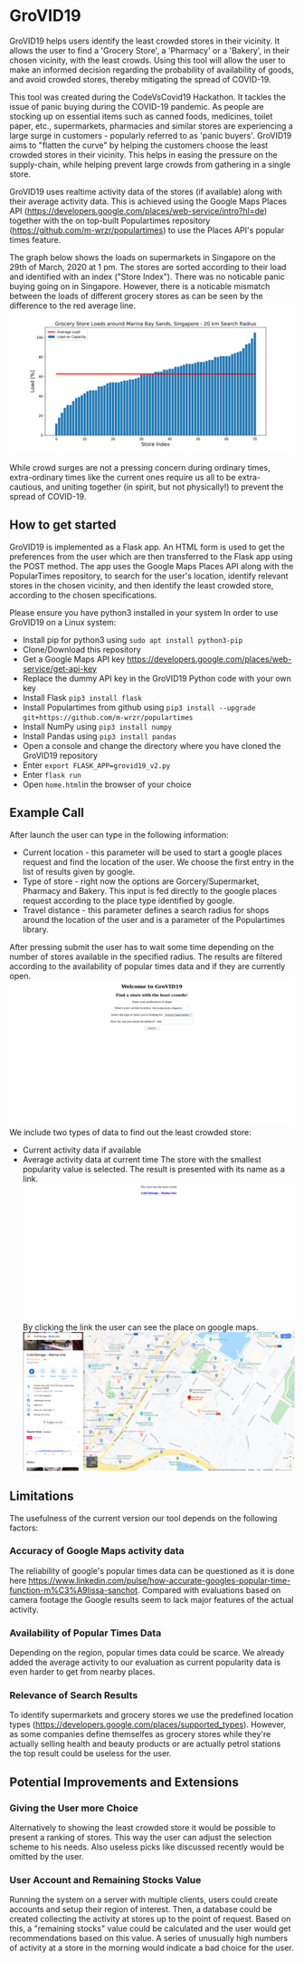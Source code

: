 # GroVID19
GroVID19 helps users identify the least crowded stores in their vicinity. It allows the user to find a 'Grocery Store', a 'Pharmacy' or a 'Bakery', in their chosen vicinity, with the least crowds. Using this tool will allow the user to make an informed decision regarding the probability of availability of goods, and avoid crowded stores, thereby mitigating the spread of COVID-19.

This tool was created during the CodeVsCovid19 Hackathon.
It tackles the issue of panic buying during the COVID-19 pandemic. As people are stocking up on essential items such as canned foods, medicines, toilet paper, etc., supermarkets, pharmacies and similar stores are experiencing a large surge in customers - popularly referred to as 'panic buyers'. GroVID19 aims to "flatten the curve" by helping the customers choose the least crowded stores in their vicinity. This helps in easing the pressure on the supply-chain, while helping prevent large crowds from gathering in a single store.

GroVID19 uses realtime activity data of the stores (if available) along with their average activity data. This is achieved using the Google Maps Places API (https://developers.google.com/places/web-service/intro?hl=de) together with the on top-built Populartimes repository (https://github.com/m-wrzr/populartimes) to use the Places API's popular times feature.

The graph below shows the loads on supermarkets in Singapore on the 29th of March, 2020 at 1 pm. The stores are sorted according to their load and identified with an index ("Store Index"). There was no noticable panic buying going on in Singapore. However, there is a noticable mismatch between the loads of different grocery stores as can be seen by the difference to the red average line.
![Marina Graphic](/images/MarinaBaySands_Data.png)

While crowd surges are not a pressing concern during ordinary times, extra-ordinary times like the current ones require us all to be extra-cautious, and uniting together (in spirit, but not physically!) to prevent the spread of COVID-19.


## How to get started
GroVID19 is implemented as a Flask app. An HTML form is used to get the preferences from the user which are then transferred to the Flask app using the POST method. The app uses the Google Maps Places API along with the PopularTimes repository, to search for the user's location, identify relevant stores in the chosen vicinity, and then identify the least crowded store, according to the chosen specifications.

Please ensure you have python3 installed in your system
In order to use GroVID19 on a Linux system:

+ Install pip for python3 using `sudo apt install python3-pip`
+ Clone/Download this repository
+ Get a Google Maps API key https://developers.google.com/places/web-service/get-api-key
+ Replace the dummy API key in the GroVID19 Python code with your own key
+ Install Flask `pip3 install flask`
+ Install Populartimes from github using `pip3 install --upgrade git+https://github.com/m-wrzr/populartimes`
+ Install NumPy using `pip3 install numpy`
+ Install Pandas using `pip3 install pandas`
+ Open a console and change the directory where you have cloned the GroVID19 repository
+ Enter `export FLASK_APP=grovid19_v2.py`
+ Enter `flask run`
+ Open `home.html`in the browser of your choice
  
 ## Example Call
After launch the user can type in the following information:
+ Current location - this parameter will be used to start a google places request and find the location of the user. We choose the first entry in the list of results given by google.
+ Type of store - right now the options are Gorcery/Supermarket, Pharmacy and Bakery. This input is fed directly to the google places request according to the place type identified by google.
+ Travel distance - this parameter defines a search radius for shops around the location of the user and is a parameter of the Populartimes library. 

After pressing submit the user has to wait some time depending on the number of stores available in the specified radius. The results are filtered according to the availability of popular times data and if they are currently open.
![RequestScreen](/images/InitialRequest.png)
We include two types of data to find out the least crowded store:
+ Current activity data if available
+ Average activity data at current time
The store with the smallest popularity value is selected.
The result is presented with its name as a link. 
![ResultScreen](/images/Result.png)
By clicking the link the user can see the place on google maps.
![MapsResultScreen](/images/MapsResult.png)

 ## Limitations
 The usefulness of the current version our tool depends on the following factors:
 
 ### Accuracy of Google Maps activity data
 The reliability of google's popular times data can be questioned as it is done here https://www.linkedin.com/pulse/how-accurate-googles-popular-time-function-m%C3%A9lissa-sanchot. Compared with evaluations based on camera footage the Google results seem to lack major features of the actual activity.
 
 ### Availability of Popular Times Data
Depending on the region, popular times data could be scarce. We already added the average activity to our evaluation as current popularity data is even harder to get from nearby places.
 
 ### Relevance of Search Results
To identify supermarkets and grocery stores we use the predefined location types (https://developers.google.com/places/supported_types). However, as some companies define themselfes as grocery stores while they're actually selling health and beauty products or are actually petrol stations the top result could be useless for the user.

## Potential Improvements and Extensions
### Giving the User more Choice
Alternatively to showing the least crowded store it would be possible to present a ranking of stores. This way the user can adjust the selection scheme to his needs. Also useless picks like discussed recently would be omitted by the user.

### User Account and Remaining Stocks Value
Running the system on a server with multiple clients, users could create accounts and setup their region of interest.
Then, a database could be created collecting the activity at stores up to the point of request. Based on this, a "remaining stocks" value could be calculated and the user would get recommendations based on this value. A series of unusually high numbers of activity at a store in the morning would indicate a bad choice for the user.

 
 
